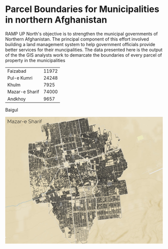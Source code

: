 # Parcel Boundaries for Municipalities in northern Afghanistan
RAMP UP North's objective is to strengthen the municipal governments of Northern Afghanistan. 
The principal component of this effort involved building a land management system to help government officials  provide better services for their muncipalities.
The data presented here is the output of the the GIS analysts work to demarcate the boundaries of every parcel of property in the municipalities

<table>
    <tr>
        <td>Faizabad</td> <td align='right'>11972</td>
    </tr>
    <tr>
        <td>Pul-e Kumri</td> <td align='right'>24248</td>
    </tr>
    <tr>
        <td>Khulm</td> <td>7925</td>
    </tr>
    <tr>
        <td>Mazar-e Sharif</td><td>74000</td>
    </tr>
    <tr>
        <td>Andkhoy</td> <td>9657</td>
    </tr>
</table>

Baigul


![Alt text](Mazar_image.png)